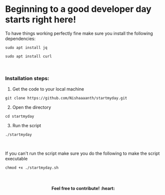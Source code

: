 # Beginning to a good developer day starts right here!

To have things working perfectly fine make sure you install the following dependencies:

`
sudo apt install jq
`

`
sudo apt install curl
`

&nbsp;

### Installation steps:
1. Get the code to your local machine

```shell
git clone https://github.com/Nishaaaanth/startmyday.git
```

2. Open the directory

```shell
cd startmyday
```

3. Run the script

```shell
./startmyday
```

&nbsp;

If you can't run the script make sure you do the following to make the script executable

```shell
chmod +x ./startmyday.sh
```
&nbsp;
<div align="center"><h4>Feel free to contribute! :heart:</h4></div>

